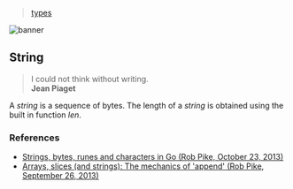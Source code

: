 > [types](./)

![banner](/go/photos/banner.png)

## String

> I could not think without writing.  
> **Jean Piaget**

A _string_ is a sequence of bytes.  The length of a _string_ is obtained using the built in function _len_.

### References

* [Strings, bytes, runes and characters in Go (Rob Pike, October 23, 2013)](https://go.dev/blog/strings)
* [Arrays, slices (and strings): The mechanics of 'append' (Rob Pike, September 26, 2013)](https://go.dev/blog/slices)
